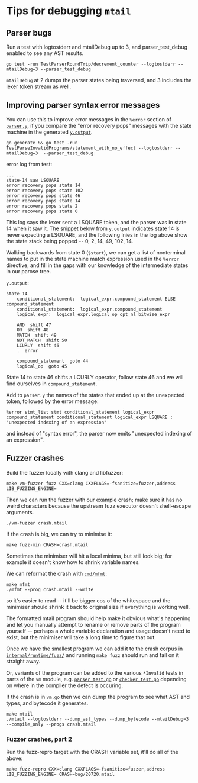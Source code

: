 # Tips for debugging `mtail`


## Parser bugs

Run a test with logtostderr and mtailDebug up to 3, and parser_test_debug enabled to see any AST results.

```
go test -run TestParserRoundTrip/decrement_counter --logtostderr --mtailDebug=3 --parser_test_debug
```

`mtailDebug` at 2 dumps the parser states being traversed, and 3 includes the lexer token stream as well.

## Improving parser syntax error messages

You can use this to improve error messages in the `%error` section of [`parser.y`](../internal/runtime/compiler/parser/parser.y), if you compare the "error recovery pops" messages with the state machine in the generated [`y.output`](../internal/runtime/compiler/parser/y.output).


```
go generate && go test -run TestParseInvalidPrograms/statement_with_no_effect --logtostderr --mtailDebug=3  --parser_test_debug
```

error log from test:
```
...
state-14 saw LSQUARE
error recovery pops state 14
error recovery pops state 102
error recovery pops state 46
error recovery pops state 14
error recovery pops state 2
error recovery pops state 0
```

This log says the lexer sent a LSQUARE token, and the parser was in state 14 when it saw it.  The snippet below from `y.output` indicates state 14 is never expecting a LSQUARE, and the following lnies in the log above show the state stack being popped -- 0, 2, 14, 49, 102, 14.

Walking backwards from state 0 (`$start`), we can get a list of nonterminal names to put in the state machine match expression used in the `%error` directive, and fill in the gaps with our knowledge of the intermediate states in our parose tree.

`y.output`:
```
state 14
	conditional_statement:  logical_expr.compound_statement ELSE compound_statement 
	conditional_statement:  logical_expr.compound_statement 
	logical_expr:  logical_expr.logical_op opt_nl bitwise_expr 

	AND  shift 47
	OR  shift 48
	MATCH  shift 49
	NOT_MATCH  shift 50
	LCURLY  shift 46
	.  error

	compound_statement  goto 44
	logical_op  goto 45
```

State 14 to state 46 shifts a LCURLY operator, follow state 46 and we will find ourselves in `compound_statement`.

Add to `parser.y` the names of the states that ended up at the unexpected token, followed by the error message:
```
%error stmt_list stmt conditional_statement logical_expr compound_statement conditional_statement logical_expr LSQUARE : "unexpected indexing of an expression"
```

and instead of "syntax error", the parser now emits "unexpected indexing of an expression".


## Fuzzer crashes

Build the fuzzer locally with clang and libfuzzer:

```
make vm-fuzzer fuzz CXX=clang CXXFLAGS=-fsanitize=fuzzer,address LIB_FUZZING_ENGINE=
```

Then we can run the fuzzer with our example crash; make sure it has no weird characters because the upstream fuzz executor doesn't shell-escape arguments.

```
./vm-fuzzer crash.mtail
```

If the crash is big, we can try to minimise it:

```
make fuzz-min CRASH=crash.mtail
```

Sometimes the minimiser will hit a local minima, but still look big; for example it doesn't know how to shrink variable names.

We can reformat the crash with [`cmd/mfmt`](../cmd/mfmt/main.go):

```
make mfmt
./mfmt --prog crash.mtail --write
```

so it's easier to read -- it'll be bigger cos of the whitespace and the minimiser should shrink it back to original size if everything is working well.

The formatted mtail program should help make it obvious what's happening and let you manually attempt to rename or remove parts of the program yourself -- perhaps a whole variable declaration and usage doesn't need to exist, but the minimiser will take a long time to figure that out.

Once we have the smallest program we can add it to the crash corpus in [`internal/runtime/fuzz/`](../internal/runtime/fuzz/) and running `make fuzz` should run and fail on it straight away.

Or, variants of the program can be added to the various `*Invalid` tests in parts of the `vm` module, e.g. [`parser_test.go`](../internal/runtime/compiler/parser/parser_test.go) or [`checker_test.go`](../internal/runtime/compiler/checker/checker_test.go) depending on where in the compiler the defect is occuring.

If the crash is in `vm.go` then we can dump the program to see what AST and types, and bytecode it generates.

```
make mtail
./mtail --logtostderr --dump_ast_types --dump_bytecode --mtailDebug=3 --compile_only --progs crash.mtail
```


### Fuzzer crashes, part 2

Run the fuzz-repro target with the CRASH variable set, it'll do all of the above:

```
make fuzz-repro CXX=clang CXXFLAGS=-fsanitize=fuzzer,address LIB_FUZZING_ENGINE= CRASH=bug/20720.mtail
```
